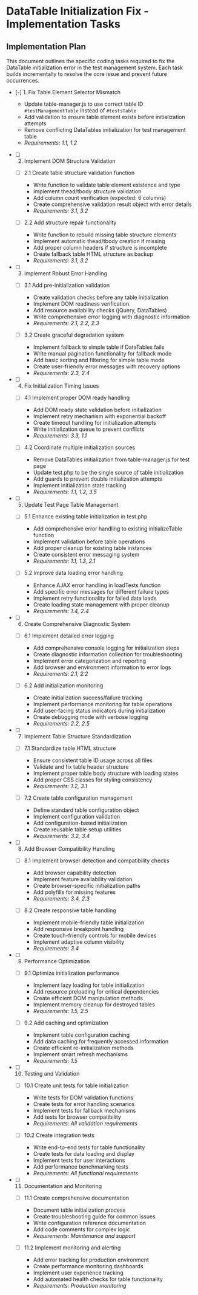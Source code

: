 # DataTable Initialization Fix - Implementation Tasks

## Implementation Plan

This document outlines the specific coding tasks required to fix the DataTable initialization error in the test management system. Each task builds incrementally to resolve the core issue and prevent future occurrences.

- [-] 1. Fix Table Element Selector Mismatch

  - Update table-manager.js to use correct table ID `#testManagementTable` instead of `#testsTable`
  - Add validation to ensure table element exists before initialization attempts
  - Remove conflicting DataTables initialization for test management table
  - _Requirements: 1.1, 1.2_

- [ ] 2. Implement DOM Structure Validation
  - [ ] 2.1 Create table structure validation function
    - Write function to validate table element existence and type
    - Implement thead/tbody structure validation
    - Add column count verification (expected: 6 columns)
    - Create comprehensive validation result object with error details
    - _Requirements: 3.1, 3.2_

  - [ ] 2.2 Add structure repair functionality
    - Write function to rebuild missing table structure elements
    - Implement automatic thead/tbody creation if missing
    - Add proper column headers if structure is incomplete
    - Create fallback table HTML structure as backup
    - _Requirements: 3.1, 3.2_

- [ ] 3. Implement Robust Error Handling
  - [ ] 3.1 Add pre-initialization validation
    - Create validation checks before any table initialization
    - Implement DOM readiness verification
    - Add resource availability checks (jQuery, DataTables)
    - Write comprehensive error logging with diagnostic information
    - _Requirements: 2.1, 2.2, 2.3_

  - [ ] 3.2 Create graceful degradation system
    - Implement fallback to simple table if DataTables fails
    - Write manual pagination functionality for fallback mode
    - Add basic sorting and filtering for simple table mode
    - Create user-friendly error messages with recovery options
    - _Requirements: 2.3, 2.4_

- [ ] 4. Fix Initialization Timing Issues
  - [ ] 4.1 Implement proper DOM ready handling
    - Add DOM ready state validation before initialization
    - Implement retry mechanism with exponential backoff
    - Create timeout handling for initialization attempts
    - Write initialization queue to prevent conflicts
    - _Requirements: 3.3, 1.1_

  - [ ] 4.2 Coordinate multiple initialization sources
    - Remove DataTables initialization from table-manager.js for test page
    - Update test.php to be the single source of table initialization
    - Add guards to prevent double initialization attempts
    - Implement initialization state tracking
    - _Requirements: 1.1, 1.2, 3.5_

- [ ] 5. Update Test Page Table Management
  - [ ] 5.1 Enhance existing table initialization in test.php
    - Add comprehensive error handling to existing initializeTable function
    - Implement validation before table operations
    - Add proper cleanup for existing table instances
    - Create consistent error messaging system
    - _Requirements: 1.1, 1.3, 2.1_

  - [ ] 5.2 Improve data loading error handling
    - Enhance AJAX error handling in loadTests function
    - Add specific error messages for different failure types
    - Implement retry functionality for failed data loads
    - Create loading state management with proper cleanup
    - _Requirements: 1.4, 2.4_

- [ ] 6. Create Comprehensive Diagnostic System
  - [ ] 6.1 Implement detailed error logging
    - Add comprehensive console logging for initialization steps
    - Create diagnostic information collection for troubleshooting
    - Implement error categorization and reporting
    - Add browser and environment information to error logs
    - _Requirements: 2.1, 2.2_

  - [ ] 6.2 Add initialization monitoring
    - Create initialization success/failure tracking
    - Implement performance monitoring for table operations
    - Add user-facing status indicators during initialization
    - Create debugging mode with verbose logging
    - _Requirements: 2.2, 2.5_

- [ ] 7. Implement Table Structure Standardization
  - [ ] 7.1 Standardize table HTML structure
    - Ensure consistent table ID usage across all files
    - Validate and fix table header structure
    - Implement proper table body structure with loading states
    - Add proper CSS classes for styling consistency
    - _Requirements: 1.2, 3.1_

  - [ ] 7.2 Create table configuration management
    - Define standard table configuration object
    - Implement configuration validation
    - Add configuration-based initialization
    - Create reusable table setup utilities
    - _Requirements: 3.2, 3.4_

- [ ] 8. Add Browser Compatibility Handling
  - [ ] 8.1 Implement browser detection and compatibility checks
    - Add browser capability detection
    - Implement feature availability validation
    - Create browser-specific initialization paths
    - Add polyfills for missing features
    - _Requirements: 3.4, 2.3_

  - [ ] 8.2 Create responsive table handling
    - Implement mobile-friendly table initialization
    - Add responsive breakpoint handling
    - Create touch-friendly controls for mobile devices
    - Implement adaptive column visibility
    - _Requirements: 3.4_

- [ ] 9. Performance Optimization
  - [ ] 9.1 Optimize initialization performance
    - Implement lazy loading for table initialization
    - Add resource preloading for critical dependencies
    - Create efficient DOM manipulation methods
    - Implement memory cleanup for destroyed tables
    - _Requirements: 1.5, 2.5_

  - [ ] 9.2 Add caching and optimization
    - Implement table configuration caching
    - Add data caching for frequently accessed information
    - Create efficient re-initialization methods
    - Implement smart refresh mechanisms
    - _Requirements: 1.5_

- [ ] 10. Testing and Validation
  - [ ] 10.1 Create unit tests for table initialization
    - Write tests for DOM validation functions
    - Create tests for error handling scenarios
    - Implement tests for fallback mechanisms
    - Add tests for browser compatibility
    - _Requirements: All validation requirements_

  - [ ] 10.2 Create integration tests
    - Write end-to-end tests for table functionality
    - Create tests for data loading and display
    - Implement tests for user interactions
    - Add performance benchmarking tests
    - _Requirements: All functional requirements_

- [ ] 11. Documentation and Monitoring
  - [ ] 11.1 Create comprehensive documentation
    - Document table initialization process
    - Create troubleshooting guide for common issues
    - Write configuration reference documentation
    - Add code comments for complex logic
    - _Requirements: Maintenance and support_

  - [ ] 11.2 Implement monitoring and alerting
    - Add error tracking for production environment
    - Create performance monitoring dashboards
    - Implement user experience tracking
    - Add automated health checks for table functionality
    - _Requirements: Production monitoring_